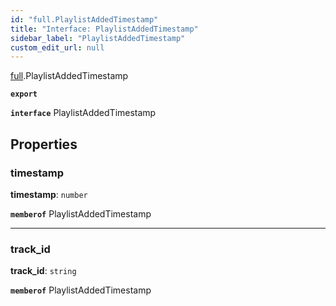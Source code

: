 ```yaml
---
id: "full.PlaylistAddedTimestamp"
title: "Interface: PlaylistAddedTimestamp"
sidebar_label: "PlaylistAddedTimestamp"
custom_edit_url: null
---
```


[full](../namespaces/full.md).PlaylistAddedTimestamp

**`export`**

**`interface`** PlaylistAddedTimestamp

## Properties

### timestamp

 **timestamp**: `number`

**`memberof`** PlaylistAddedTimestamp

___

### track\_id

 **track\_id**: `string`

**`memberof`** PlaylistAddedTimestamp
